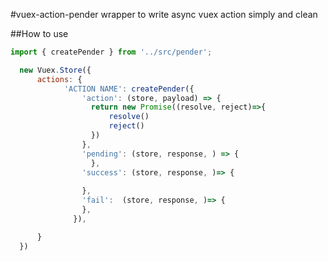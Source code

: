 #vuex-action-pender
wrapper to write async vuex action simply and clean

##How to use
```javascript
import { createPender } from '../src/pender';

  new Vuex.Store({
      actions: {
            'ACTION NAME': createPender({
                'action': (store, payload) => {
                  return new Promise((resolve, reject)=>{
                      resolve()
                      reject()
                  })
                },
                'pending': (store, response, ) => {
                  },
                'success': (store, response, )=> {
  
                },
                'fail':  (store, response, )=> {
                },
              }),

      }
  })
```